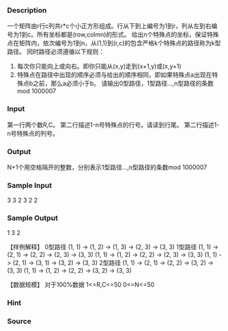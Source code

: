 
### Description

	
一个矩阵由r行c列共r*c个小正方形组成。行从下到上编号为1到r，列从左到右编号为1到c。所有坐标都是(row,colmn)的形式。
给出n个特殊点的坐标，保证特殊点在矩阵内，依次编号为1到n，从(1,1)到(r,c)的包含严格k个特殊点的路径称为k型路径。
同时路径必须遵循以下规则：
1.	每次你只能向上或向右。即你只能从(x,y)走到(x+1,y)或(x,y+1)
2.	特殊点在路径中出现的顺序必须与给出的顺序相同，即如果特殊点a出现在特殊点b之前，那么a必须小于b。
请输出0型路径，1型路径…,n型路径的条数mod 1000007

### Input
第一行两个数R,C。
第二行描述1-n号特殊点的行号。请读到行尾。
第二行描述1-n号特殊点的列号。


### Output
N+1个用空格隔开的整数，分别表示1型路径…,n型路径的条数mod 1000007


### Sample Input
3
3
2 3
2 2


### Sample Output
1 3 2

【样例解释】
0型路径
(1, 1) -> (1, 2) -> (1, 3) -> (2, 3) -> (3, 3)
1型路径
(1, 1) -> (2, 1) -> (2, 2) -> (2, 3) -> (3, 3)
(1, 1) -> (1, 2) -> (2, 2) -> (2, 3) -> (3, 3)
(1, 1) -> (2, 1) -> (3, 1) -> (3, 2) -> (3, 3)
2型路径
(1, 1) -> (2, 1) -> (2, 2) -> (3, 2) -> (3, 3)
(1, 1) -> (1, 2) -> (2, 2) -> (3, 2) -> (3, 3)

【数据规模】
对于100%数据
1<=R,C<=50
0<=N<=50

### Hint

### Source
